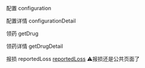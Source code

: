 配置
configuration

配置详情
configurationDetail


领药
getDrug

领药详情
getDrugDetail


报损
reportedLoss
[reportedLoss](../warehouse/reportedLoss.vue)
⚠️报损还是公共页面了
